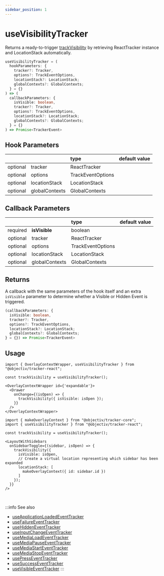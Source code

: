 ```yaml
---
sidebar_position: 1
---
```

# useVisibilityTracker

Returns a ready-to-trigger [trackVisibility](/tracking/react/api-reference/eventTrackers/trackVisibility.md) by retrieving ReactTracker instance and LocationStack automatically.

```ts
useVisibilityTracker = (
  hookParameters: {
    tracker?: Tracker,
    options?: TrackEventOptions,
    locationStack?: LocationStack;
    globalContexts?: GlobalContexts;
  } = {}
) => (
  callbackParameters: {
    isVisible: boolean,
    tracker?: Tracker,
    options?: TrackEventOptions,
    locationStack?: LocationStack;
    globalContexts?: GlobalContexts;
  } = {}
) => Promise<TrackerEvent> 
```

## Hook Parameters
|          |                | type              | default value |
|:--------:|:---------------|:------------------|:--------------|
| optional | tracker        | ReactTracker      |               |
| optional | options        | TrackEventOptions |               |
| optional | locationStack  | LocationStack     |               |
| optional | globalContexts | GlobalContexts    |               |

## Callback Parameters
|          |                | type              | default value |
|:--------:|:---------------|:------------------|:--------------|
| required | **isVisible**  | boolean           |               |
| optional | tracker        | ReactTracker      |               |
| optional | options        | TrackEventOptions |               |
| optional | locationStack  | LocationStack     |               |
| optional | globalContexts | GlobalContexts    |               |


## Returns
A callback with the same parameters of the hook itself and an extra `isVisible` parameter to determine whether a Visible or Hidden Event is triggered.  

```ts
(callbackParameters: {
  isVisible: boolean,
  tracker?: Tracker,
  options?: TrackEventOptions,
  locationStack?: LocationStack;
  globalContexts?: GlobalContexts;
} = {}) => Promise<TrackerEvent>
```

## Usage
```tsx title="Scenario: declaratively wrapping a third party drawer with onChange callback carrying the latest state"
import { OverlayContextWrapper, useVisibilityTracker } from "@objectiv/tracker-react";

const trackVisibility = useVisibilityTracker();

<OverlayContextWrapper id={'expandable'}>
  <Drawer
    onChange={(isOpen) => {
      trackVisibility({ isVisible: isOpen });
    }}
  />
</OverlayContextWrapper>
```

```tsx title="Scenario: virtual location wrapper"
import { makeOverlayContext } from "@objectiv/tracker-core";
import { useVisibilityTracker } from "@objectiv/tracker-react";

const trackVisibility = useVisibilityTracker();

<LayoutWithSidebars
  onSidebarToggle={(sidebar, isOpen) => {
    trackVisibility({ 
      isVisible: isOpen,
      // Create a virtual location representing which sidebar has been expanded 
      locationStack: [
        makeOverlayContext({ id: sidebar.id })
      ]
    });
  }}
/>
```

<br />

:::info See also
- [useApplicationLoadedEventTracker](/tracking/react/api-reference/eventTrackers/useApplicationLoadedEventTracker.md)
- [useFailureEventTracker](/tracking/react/api-reference/eventTrackers/useFailureEventTracker.md)
- [useHiddenEventTracker](/tracking/react/api-reference/eventTrackers/useHiddenEventTracker.md)
- [useInputChangeEventTracker](/tracking/react/api-reference/eventTrackers/useInputChangeEventTracker.md)
- [useMediaLoadEventTracker](/tracking/react/api-reference/eventTrackers/useMediaLoadEventTracker.md)
- [useMediaPauseEventTracker](/tracking/react/api-reference/eventTrackers/useMediaPauseEventTracker.md)
- [useMediaStartEventTracker](/tracking/react/api-reference/eventTrackers/useMediaStartEventTracker.md)
- [useMediaStopEventTracker](/tracking/react/api-reference/eventTrackers/useMediaStopEventTracker.md)
- [usePressEventTracker](/tracking/react/api-reference/eventTrackers/usePressEventTracker.md)
- [useSuccessEventTracker](/tracking/react/api-reference/eventTrackers/useSuccessEventTracker.md)
- [useVisibleEventTracker](/tracking/react/api-reference/eventTrackers/useVisibleEventTracker.md)
:::
